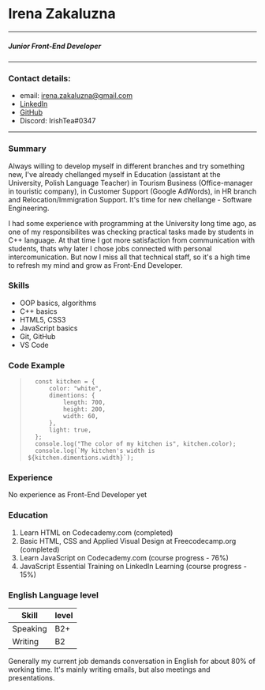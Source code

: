 # Irena Zakaluzna
  
***
##### Junior Front-End Developer
___
### Contact  details:

- email: irena.zakaluzna@gmail.com
- [LinkedIn](https://linkedin.com/in/irena-zakaluzna-185556100)
- [GitHub](https://github.com/IrishTea)
- Discord: IrishTea#0347

***

### Summary

Always willing to develop myself in different branches and try something new, I've already chellanged myself in Education (assistant at the University, Polish Language Teacher) in Tourism Business (Office-manager in touristic company), in Customer Support (Google AdWords), in HR branch and Relocation/Immigration Support. It's time for new chellange - Software Engineering. 

I had some experience with programming at the University long time ago, as one of my responsibilites was checking practical tasks made by students in C++ language. At that time I got more satisfaction from communication with students, thats why later I chose jobs connected with personal intercomunication. But now I miss all that technical staff, so it's a high time to refresh my mind and grow as Front-End Developer.  

### Skills
- OOP basics, algorithms
- C++ basics
- HTML5, CSS3
- JavaScript basics
- Git, GitHub
- VS Code

### Code Example

>       const kitchen = {
>           color: "white",
>           dimentions: {
>               length: 700,
>               height: 200,
>               width: 60,
>           },
>           light: true,
>       };
>       console.log("The color of my kitchen is", kitchen.color);
>       console.log(`My kitchen's width is ${kitchen.dimentions.width}`);

### Experience

No experience as Front-End Developer yet

### Education

1. Learn HTML on Codecademy.com (completed)
2. Basic HTML, CSS and Applied Visual Design at Freecodecamp.org (completed)
2. Learn JavaScript on Codecademy.com (course progress - 76%)
3. JavaScript Essential Training on LinkedIn Learning (course progress - 15%)

### English Language level
 
| Skill | level |
| ------ | ------ |  
| Speaking | B2+ |
| Writing | B2 |

Generally my current job demands conversation in English for about 80% of working time. It's mainly writing emails, but also meetings and presentations.






